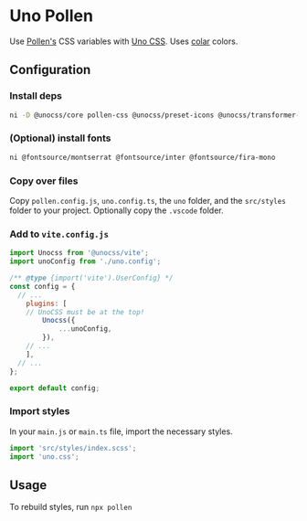 # Uno Pollen

Use [Pollen's](pollen.style) CSS variables with [Uno CSS](https://github.com/unocss/unocss). Uses [colar](https://github.com/fchristant/colar) colors.


## Configuration

### Install deps

```sh
ni -D @unocss/core pollen-css @unocss/preset-icons @unocss/transformer-directives @unocss/vite sass @iconify-json
```

### (Optional) install fonts

```sh
ni @fontsource/montserrat @fontsource/inter @fontsource/fira-mono
```

### Copy over files

Copy `pollen.config.js`, `uno.config.ts`, the `uno` folder, and the `src/styles` folder to your project. Optionally copy the `.vscode` folder.

### Add to `vite.config.js`

```js
import Unocss from '@unocss/vite';
import unoConfig from './uno.config';

/** @type {import('vite').UserConfig} */
const config = {
  // ...
	plugins: [
    // UnoCSS must be at the top!
		Unocss({
			...unoConfig,
		}),
    // ...
	],
  // ...
};

export default config;
```

### Import styles

In your `main.js` or `main.ts` file, import the necessary styles.

```js
import 'src/styles/index.scss';
import 'uno.css';
```

## Usage

To rebuild styles, run `npx pollen`